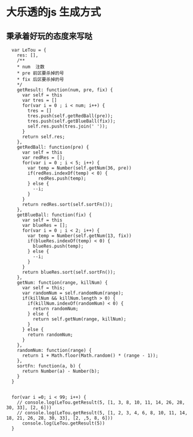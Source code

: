 # 大乐透的js 生成方式
## 秉承着好玩的态度来写哒
    
      var LeTou = {
        res: [],
        /**
        * num  注数
        * pre 前区要杀掉的号
        * fix 后区要杀掉的号
        */
        getResult: function(num, pre, fix) {
          var self = this
          var tres = []
          for(var i = 0 ; i < num; i++) {
            tres = []
            tres.push(self.getRedBall(pre));
            tres.push(self.getBlueBall(fix));
            self.res.push(tres.join(' '));
          }
          return self.res;
        },
        getRedBall: function(pre) {
          var self = this
          var redRes = [];
          for(var i = 0 ; i < 5; i++) {
            var temp = Number(self.getNum(36, pre))
            if(redRes.indexOf(temp) < 0) {
                redRes.push(temp);  
            } else {
              --i;
            }
          }
          return redRes.sort(self.sortFn());
        },
        getBlueBall: function(fix) {
          var self = this
          var blueRes = [];
          for(var i = 0 ; i < 2; i++) {
            var temp = Number(self.getNum(13, fix))
            if(blueRes.indexOf(temp) < 0) {
              blueRes.push(temp);
            } else {
              --i;
            }
          }
          return blueRes.sort(self.sortFn());
        },
        getNum: function(range, killNum) {
          var self = this;
          var randomNum = self.randomNum(range);
          if(killNum && killNum.length > 0) {
            if(killNum.indexOf(randomNum) < 0) {
              return randomNum;
            } else {
              return self.getNum(range, killNum);
            }
          } else {
            return randomNum;
          }
        },
        randomNum: function(range) {
          return 1 + Math.floor(Math.random() * (range - 1));
        },
        sortFn: function(a, b) {
          return Number(a) - Number(b);
        }
      }


      for(var i =0; i < 99; i++) {
        // console.log(LeTou.getResult(5, [1, 3, 8, 10, 11, 14, 26, 28, 30, 33], [2, 6]))  
        // console.log(LeTou.getResult(5, [1, 2, 3, 4, 6, 8, 10, 11, 14, 18, 21, 26, 28, 30, 33], [2, ,5, 8, 6]))  
          console.log(LeTou.getResult(5))  
      }

